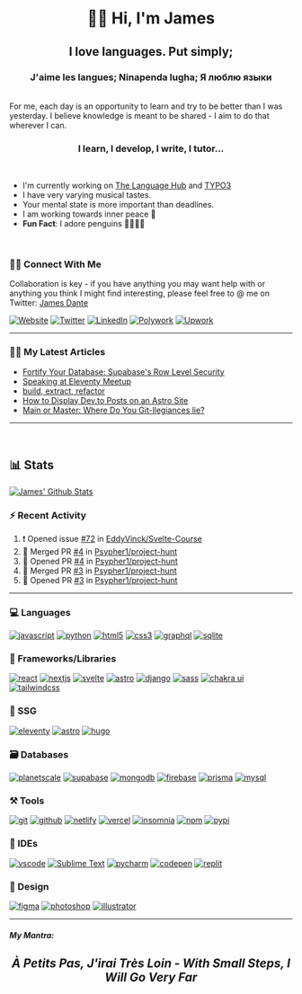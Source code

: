 <h1 align="center"> 👋🏾 Hi, I'm James</h1>

<h2  align="center">I love languages. Put simply;</h2> 
<h3 align="center">J'aime les langues; Ninapenda lugha; Я люблю языки</h3>

<br />
For me, each day is an opportunity to learn and try to be better than I was yesterday.
I believe knowledge is meant to be shared - I aim to do that wherever I can.
<br/>

<h3 align='center'> I learn, I develop, I write, I tutor...</h3>

<br/>

- I'm currently working on [The Language Hub](http://thelanguagehub.netlify.app) and [TYPO3](https://typo3.org)
- I have very varying musical tastes.
- Your mental state is more important than deadlines.
- I am working towards inner peace 🐼
- **Fun Fact**: I adore penguins 🐧🐧🐧🐧

<br/>

### 🤝🏾 Connect With Me

Collaboration is key - if you have anything you may want help with or anything you think I might find interesting, please feel free to @ me on Twitter: [James Dante](https://twitter.com/Psypher1)

[![Website](https://img.shields.io/badge/Website-000000?style=for-the-badge&logo=Portfolio&logoColor=white)](https://dantedecodes.vercel.app)
[![Twitter](https://img.shields.io/badge/Twitter-1DA1F2?style=for-the-badge&logo=twitter&logoColor=white)](https://twitter.com/Psypher1)
[![LinkedIn](https://img.shields.io/badge/LinkedIn-0077B5?style=for-the-badge&logo=linkedin&logoColor=white)](https://www.linkedin.com/in/jamesmidzi)
[![Polywork](https://img.shields.io/badge/Polywork-5429DC?style=for-the-badge&logo=polywork&logoColor=white)](https://www.polywork.com/psypher1)
[![Upwork](https://img.shields.io/badge/Upwork-00ff?style=for-the-badge&logo=upwork&logoColor=white)](https://www.polywork.com/psypher1)

---

### ✍🏾 My Latest Articles

<!-- BLOG-POST-LIST:START -->

- [Fortify Your Database: Supabase&#39;s Row Level Security](https://dantedecodes.hashnode.dev/fortify-your-database-supabases-row-level-security)
- [Speaking at Eleventy Meetup](https://dantedecodes.hashnode.dev/speaking-at-eleventy-meetup)
- [build, extract, refactor](https://dantedecodes.hashnode.dev/build-extract-refactor)
- [How to Display Dev.to Posts on an Astro Site](https://dantedecodes.hashnode.dev/how-to-display-devto-posts-on-an-astro-site)
- [Main or Master: Where Do You Git-llegiances lie?](https://dantedecodes.hashnode.dev/main-or-master-where-do-you-git-llegiances-lie)
<!-- BLOG-POST-LIST:END -->

---

<br/>

## 📊 Stats

<!-- [![James' Github Graph](https://github-profile-summary-cards.vercel.app/api/cards/profile-details?username=psypher1&theme=github_dark)]()  -->

<!-- [![James' Github Stats](https://github-readme-streak-stats.herokuapp.com/?user=Psypher1&theme=tokyonight)]() -->

[![James' Github Stats](https://github-readme-stats.vercel.app/api?username=Psypher1&show_icons=true&count_private=true&theme=github_dark)]()

<!-- <p>&nbsp;<img align="center" height="180em" src="https://github-readme-stats.vercel.app/api?username=psypher1&show_icons=true&locale=en&theme=algolia" alt="psypher1" /></p> -->

### ⚡ Recent Activity

<!--START_SECTION:activity-->

1. ❗ Opened issue [#72](https://github.com/EddyVinck/Svelte-Course/issues/72) in [EddyVinck/Svelte-Course](https://github.com/EddyVinck/Svelte-Course)
2. 🎉 Merged PR [#4](https://github.com/Psypher1/project-hunt/pull/4) in [Psypher1/project-hunt](https://github.com/Psypher1/project-hunt)
3. 💪 Opened PR [#4](https://github.com/Psypher1/project-hunt/pull/4) in [Psypher1/project-hunt](https://github.com/Psypher1/project-hunt)
4. 🎉 Merged PR [#3](https://github.com/Psypher1/project-hunt/pull/3) in [Psypher1/project-hunt](https://github.com/Psypher1/project-hunt)
5. 💪 Opened PR [#3](https://github.com/Psypher1/project-hunt/pull/3) in [Psypher1/project-hunt](https://github.com/Psypher1/project-hunt)
<!--END_SECTION:activity-->

---

### 💻 Languages

[![javascript](https://img.shields.io/badge/JavaScript-323330?style=for-the-badge&logo=javascript&logoColor=F7DF1E)](https://dantedecodes.vercel.app)
[![python](https://img.shields.io/badge/Python-FFD43B?style=for-the-badge&logo=python&logoColor=darkgreen)](https://dantedecodes.vercel.app)
[![html5](https://img.shields.io/badge/HTML5-E34F26?style=for-the-badge&logo=html5&logoColor=white)](https://dantedecodes.vercel.app)
[![css3](https://img.shields.io/badge/CSS3-1572B6?style=for-the-badge&logo=css3&logoColor=white)](https://dantedecodes.vercel.app)
[![graphql](https://img.shields.io/badge/Graphql-DA0093?style=for-the-badge&logo=graphql&logoColor=white)](https://dantedecodes.vercel.app)
[![sqlite](https://img.shields.io/badge/SQLite-07405E?style=for-the-badge&logo=sqlite&logoColor=white)](https://dantedecodes.vercel.app)

### 🧩 Frameworks/Libraries

[![react](https://img.shields.io/badge/React-20232A?style=for-the-badge&logo=react&logoColor=61DAFB)](https://dantedecodes.vercel.app)
[![nextjs](https://img.shields.io/badge/Next.JS-000?style=for-the-badge&logo=next.js&logoColor=white)](https://dantedecodes.vercel.app)
[![svelte](https://img.shields.io/badge/Svelte-ff3c00?style=for-the-badge&logo=svelte&logoColor=white)](https://dantedecodes.vercel.app)
[![astro](https://img.shields.io/badge/Astro-7735e2?style=for-the-badge&logo=astro&logoColor=white)](https://dantedecodes.vercel.app)
[![django](https://img.shields.io/badge/Django-092C1E?style=for-the-badge&logo=django&logoColor=white)](https://dantedecodes.vercel.app)
[![sass](https://img.shields.io/badge/Sass-CC6699?style=for-the-badge&logo=sass&logoColor=white)](https://dantedecodes.vercel.app)
[![chakra ui](https://img.shields.io/badge/Chakra%20UI-28B5AA?style=for-the-badge&logo=chakraui&logoColor=white)](https://dantedecodes.vercel.app)
[![tailwindcss](https://img.shields.io/badge/TailwindCss-35B3EB?style=for-the-badge&logo=tailwindcss&logoColor=white)](https://dantedecodes.vercel.app)

### 📄 SSG

[![eleventy](https://img.shields.io/badge/Eleventy-000000?style=for-the-badge&logo=eleventy&logoColor=white)](https://dantedecodes.vercel.app)
[![astro](https://img.shields.io/badge/Astro-ff5805?style=for-the-badge&logo=astro&logoColor=white)](https://dantedecodes.vercel.app)
[![hugo](https://img.shields.io/badge/Hugo-f13c7f?style=for-the-badge&logo=hugo&logoColor=white)](https://dantedecodes.vercel.app)

### 🗃️ Databases

[![planetscale](https://img.shields.io/badge/Planetscale-000000?style=for-the-badge&logo=planetscale&logoColor=white)](https://dantedecodes.vercel.app)
[![supabase](https://img.shields.io/badge/Supabase-3bc489?style=for-the-badge&logo=supabase&logoColor=white)](https://dantedecodes.vercel.app)
[![mongodb](https://img.shields.io/badge/MongoDB-4EA94B?style=for-the-badge&logo=mongodb&logoColor=white)](https://dantedecodes.vercel.app)
[![firebase](https://img.shields.io/badge/firebase-ffca28?style=for-the-badge&logo=firebase&logoColor=black)](https://dantedecodes.vercel.app)
[![prisma](https://img.shields.io/badge/prisma-000?style=for-the-badge&logo=prisma&logoColor=white)](https://dantedecodes.vercel.app)
[![mysql](https://img.shields.io/badge/MySQL-005C84?style=for-the-badge&logo=mysql&logoColor=white)](https://dantedecodes.vercel.app)

### ⚒️ Tools

[![git](https://img.shields.io/badge/GIT-E44C30?style=for-the-badge&logo=git&logoColor=white)](https://dantedecodes.vercel.app)
[![github](https://img.shields.io/badge/GitHub-100000?style=for-the-badge&logo=github&logoColor=white)](https://dantedecodes.vercel.app)
[![netlify](https://img.shields.io/badge/Netlify-00C7B7?style=for-the-badge&logo=netlify&logoColor=white)](https://dantedecodes.vercel.app)
[![vercel](https://img.shields.io/badge/Vercel-000000?style=for-the-badge&logo=vercel&logoColor=white)](https://dantedecodes.vercel.app)
[![insomnia](https://img.shields.io/badge/Insomnia-6256B6?style=for-the-badge&logo=Insomnia&logoColor=white)](https://dantedecodes.vercel.app)
[![npm](https://img.shields.io/badge/npm-CB3837?style=for-the-badge&logo=npm&logoColor=white)](https://dantedecodes.vercel.app)
[![pypi](https://img.shields.io/badge/pypi-3775A9?style=for-the-badge&logo=pypi&logoColor=white)](https://dantedecodes.vercel.app)

### 🧠 IDEs

[![vscode](https://img.shields.io/badge/Visual_Studio_Code-0078D4?style=for-the-badge&logo=visual%20studio%20code&logoColor=white)](https://dantedecodes.vercel.app)
[![Sublime Text](https://img.shields.io/badge/Sublime%20Text-464646.svg?&style=for-the-badge&logo=Sublimetext&logoColor=F28F02)](https://dantedecodes.vercel.app)
[![pycharm](https://img.shields.io/badge/PyCharm-000000.svg?&style=for-the-badge&logo=PyCharm&logoColor=white)](https://dantedecodes.vercel.app)
[![codepen](https://img.shields.io/badge/Codepen-000000.svg?&style=for-the-badge&logo=Codepen&logoColor=white)](https://dantedecodes.vercel.app)
[![replit](https://img.shields.io/badge/replit-667881?style=for-the-badge&logo=replit&logoColor=white)](https://dantedecodes.vercel.app)

### 🎨 Design

[![figma](https://img.shields.io/badge/figma-2c2c33?style=for-the-badge&logo=figma&logoColor=)](https://dantedecodes.vercel.app)
[![photoshop](https://img.shields.io/badge/PHOTOSHOP-001630?style=for-the-badge&logo=adobephotoshop&logoColor=00a0f2)](https://dantedecodes.vercel.app)
[![illustrator](https://img.shields.io/badge/illustrator-300000?style=for-the-badge&logo=adobeillustrator&logoColor=)](https://dantedecodes.vercel.app)

---

##### My Mantra:

<blockquoute align='center'>

 <h2 style="font-style: italic;">À Petits Pas, J'irai Très Loin - With Small Steps, I Will Go Very Far</h2>

</blocqoute>

<!-- <h2 align="center">I LIKE TO HAVE FUN!!!😄</h2> -->

<!--
**Psypher1/Psypher1** is a ✨ _special_ ✨ repository because its `README.md` (this file) appears on your GitHub profile.

Here are some ideas to get you started:

- 🔭 I’m currently working on ...
- 🌱 I’m currently learning ...
- 👯 I’m looking to collaborate on ...
- 🤔 I’m looking for help with ...
- 💬 Ask me about ...
- 📫 How to reach me: ...
- 😄 Pronouns: ...
- ⚡ Fun fact: ...
-->
